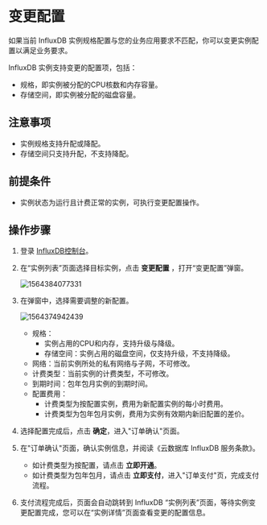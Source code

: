 # 变更配置

如果当前 InfluxDB 实例规格配置与您的业务应用要求不匹配，你可以变更实例配置以满足业务要求。 

InfluxDB 实例支持变更的配置项，包括：

- 规格，即实例被分配的CPU核数和内存容量。
- 存储空间，即实例被分配的磁盘容量。

## 注意事项

- 实例规格支持升配或降配。
- 存储空间只支持升配，不支持降配。

## 前提条件

- 实例状态为运行且计费正常的实例，可执行变更配置操作。

## 操作步骤

1. 登录 [InfluxDB控制台](http://tsds-console.jdcloud.com/list)。

2. 在“实例列表”页面选择目标实例，点击 **变更配置** ，打开“变更配置”弹窗。

   ![1564384077331](../../../../../image/JCS-for-InfluxDB/1564384077331.png)

3. 在弹窗中，选择需要调整的新配置。

   ![1564374942439](../../../../../image/JCS-for-InfluxDB/1564374942439.png)

   - 规格：
     - 实例占用的CPU和内存，支持升级与降级。
     - 存储空间：实例占用的磁盘空间，仅支持升级，不支持降级。
   - 网络：当前实例所处的私有网络与子网，不可修改。
   - 计费类型：当前实例的计费类型，不可修改。
   - 到期时间：包年包月实例的到期时间。
   - 配置费用：
     - 计费类型为按配置实例，费用为新配置实例的每小时费用。
     - 计费类型为包年包月实例，费用为实例有效期内新旧配置的差价。

4. 选择配置完成后，点击 **确定**，进入"订单确认"页面。

5. 在"订单确认"页面，确认实例信息，并阅读《云数据库 InfluxDB 服务条款》。

   - 如计费类型为按配置，请点击 **立即开通**。
   - 如计费类型为包年包月，请点击 **立即支付**，进入"订单支付"页，完成支付流程。

6. 支付流程完成后，页面会自动跳转到 InfluxDB “实例列表”页面，等待实例变更配置完成，您可以在“实例详情”页面查看变更的配置信息。
